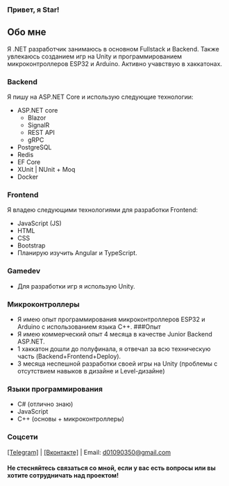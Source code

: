 ### Привет, я Star!
## Обо мне
Я .NET разработчик занимаюсь в основном Fullstack и Backend. Также увлекаюсь созданием игр на Unity и программированием микроконтроллеров ESP32 и Arduino.
Активно учавствую в хаккатонах.
### Backend
Я пишу на ASP.NET Core и использую следующие технологии:
- ASP.NET core
  - Blazor
  - SignalR
  - REST API
  - gRPC
- PostgreSQL
- Redis
- EF Core
- XUnit | NUnit + Moq
- Docker
### Frontend
Я владею следующими технологиями для разработки Frontend:
- JavaScript (JS)
- HTML
- CSS
- Bootstrap
- Планирую изучить Angular и TypeScript.
### Gamedev
- Для разработки игр я использую Unity.
### Микроконтроллеры
- Я имею опыт программирования микроконтроллеров ESP32 и Arduino с использованием языка C++.
###Опыт
- Я имею коммерческий опыт 4 месяца в качестве Junior Backend ASP.NET.
- 1 хаккатон дошли до полуфинала, я отвечал за всю техническую часть (Backend+Frontend+Deploy).
- 3 месяца неспешной разработки своей игры на Unity (проблемы с отсутствием навыков в дизайне и Level-дизайне)
### Языки программирования
- C# (отлично знаю)
- JavaScript
- C++ (основы + микроконтроллеры)

### Соцсети
<a href="https://t.me/Stark1Iler">[Telegram]<a/> | <a href="https://vk.com/25starkiller25">[Вконтакте]<a/> |
Email: d01090350@gmail.com

#### Не стесняйтесь связаться со мной, если у вас есть вопросы или вы хотите сотрудничать над проектом!
